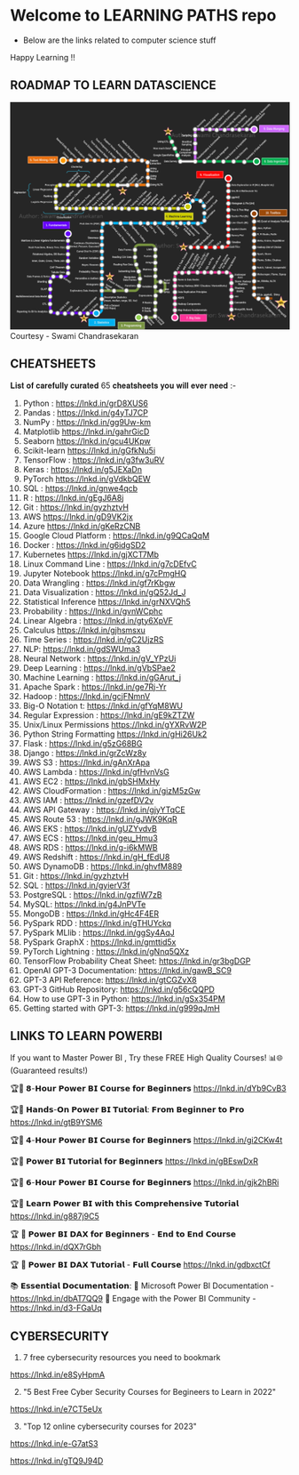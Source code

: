 # Welcome to LEARNING PATHS repo

- Below are the links related to computer science stuff

Happy Learning !!

## ROADMAP TO LEARN DATASCIENCE

![](/images/ROADMAP.png)  
Courtesy - Swami Chandrasekaran

## CHEATSHEETS

𝐋𝐢𝐬𝐭 𝐨𝐟 𝐜𝐚𝐫𝐞𝐟𝐮𝐥𝐥𝐲 𝐜𝐮𝐫𝐚𝐭𝐞𝐝 65 𝐜𝐡𝐞𝐚𝐭𝐬𝐡𝐞𝐞𝐭𝐬 𝐲𝐨𝐮 𝐰𝐢𝐥𝐥 𝐞𝐯𝐞𝐫 𝐧𝐞𝐞𝐝 :-

1.  Python : https://lnkd.in/grD8XUS6
2.  Pandas : https://lnkd.in/g4yTJ7CP
3.  NumPy : https://lnkd.in/gg9Uw-km
4.   Matplotlib https://lnkd.in/gahrGicD
5.  Seaborn https://lnkd.in/gcu4UKpw
6.  Scikit-learn https://lnkd.in/gGfkNu5i
7.  TensorFlow : https://lnkd.in/g3fw3uRV
8.  Keras : https://lnkd.in/g5JEXaDn
9.  PyTorch https://lnkd.in/gVdkbQEW
10.  SQL : https://lnkd.in/gnwe4qcb
11. R : https://lnkd.in/gEgJ6A8j
12.  Git : https://lnkd.in/gyzhztvH
13. AWS https://lnkd.in/gD9VK2jx
14. Azure https://lnkd.in/gKeRzCNB
15.  Google Cloud Platform : https://lnkd.in/g9QCaQqM
16.  Docker : https://lnkd.in/g6idgSD2
17.  Kubernetes https://lnkd.in/gjXCT7Mb
18. Linux Command Line : https://lnkd.in/g7cDEfvC
19.  Jupyter Notebook https://lnkd.in/g7cPmgHQ
20.  Data Wrangling : https://lnkd.in/gf7rKbgw
21.  Data Visualization : https://lnkd.in/gQ52Jd_J
22.  Statistical Inference https://lnkd.in/grNXVQh5
23. Probability : https://lnkd.in/gvnWCphc
24. Linear Algebra : https://lnkd.in/gty6XpVF
25.  Calculus https://lnkd.in/gjhsmsxu
26. Time Series : https://lnkd.in/gC2UjzRS
27. NLP: https://lnkd.in/gdSWUma3
28.  Neural Network : https://lnkd.in/gV_YPzUi
29. Deep Learning : https://lnkd.in/gVbSPae2
30.  Machine Learning : https://lnkd.in/gGArut_j
31.  Apache Spark : https://lnkd.in/ge7Rj-Yr
32. Hadoop : https://lnkd.in/gcjFNmnV
33. Big-O Notation t: https://lnkd.in/gfYqM8WU
34.  Regular Expression : https://lnkd.in/gE9kZTZW
35.  Unix/Linux Permissions https://lnkd.in/gYXRvW2P
36.  Python String Formatting https://lnkd.in/gHi26Uk2
37.  Flask : https://lnkd.in/g5zG68BG
38.  Django : https://lnkd.in/grZcWz8y
39.  AWS S3 : https://lnkd.in/gAnXrApa
40.  AWS Lambda : https://lnkd.in/gfHvnVsG
41.  AWS EC2 : https://lnkd.in/gbSHMxHy
42.  AWS CloudFormation : https://lnkd.in/gizM5zGw
43.  AWS IAM : https://lnkd.in/gzefDV2v
44.  AWS API Gateway : https://lnkd.in/gjyYTqCE
45.  AWS Route 53 : https://lnkd.in/gJWK9KqR
46.  AWS EKS : https://lnkd.in/gUZYvdvB
47.  AWS ECS : https://lnkd.in/geu_Hmu3
48. AWS RDS : https://lnkd.in/g-i6kMWB
49.  AWS Redshift : https://lnkd.in/gH_fEdU8
50.  AWS DynamoDB : https://lnkd.in/ghvfM889
51. Git : https://lnkd.in/gyzhztvH
52.  SQL : https://lnkd.in/gyierV3f
53.   PostgreSQL : https://lnkd.in/gzfiW7zB
54.  MySQL: https://lnkd.in/g4JnPVTe
55.  MongoDB : https://lnkd.in/gHc4F4ER
56.  PySpark RDD : https://lnkd.in/gTHUYckq
57.  PySpark MLlib : https://lnkd.in/ggSy4AqJ
58.  PySpark GraphX : https://lnkd.in/gmttid5x
59.  PyTorch Lightning : https://lnkd.in/gNnq5QXz
60.   TensorFlow Probability Cheat Sheet: https://lnkd.in/gr3bgDGP
61. OpenAI GPT-3 Documentation: https://lnkd.in/gawB_SC9
62. GPT-3 API Reference: https://lnkd.in/gtCGZvX8
63. GPT-3 GitHub Repository: https://lnkd.in/g56cQQPD
64. How to use GPT-3 in Python: https://lnkd.in/gSx354PM
65. Getting started with GPT-3: https://lnkd.in/g999qJmH

## LINKS TO LEARN POWERBI

If you want to Master Power BI , Try these FREE High Quality Courses! 📊🌐(Guaranteed results!)

🏆🔗 𝟴-𝗛𝗼𝘂𝗿 𝗣𝗼𝘄𝗲𝗿 𝗕𝗜 𝗖𝗼𝘂𝗿𝘀𝗲 𝗳𝗼𝗿 𝗕𝗲𝗴𝗶𝗻𝗻𝗲𝗿𝘀
https://lnkd.in/dYb9CvB3

🏆🔗 𝗛𝗮𝗻𝗱𝘀-𝗢𝗻 𝗣𝗼𝘄𝗲𝗿 𝗕𝗜 𝗧𝘂𝘁𝗼𝗿𝗶𝗮𝗹: 𝗙𝗿𝗼𝗺 𝗕𝗲𝗴𝗶𝗻𝗻𝗲𝗿 𝘁𝗼 𝗣𝗿𝗼
https://lnkd.in/gtB9YSM6

🏆🔗 𝟰-𝗛𝗼𝘂𝗿 𝗣𝗼𝘄𝗲𝗿 𝗕𝗜 𝗖𝗼𝘂𝗿𝘀𝗲 𝗳𝗼𝗿 𝗕𝗲𝗴𝗶𝗻𝗻𝗲𝗿𝘀
https://lnkd.in/gi2CKw4t

🏆🔗 𝗣𝗼𝘄𝗲𝗿 𝗕𝗜 𝗧𝘂𝘁𝗼𝗿𝗶𝗮𝗹 𝗳𝗼𝗿 𝗕𝗲𝗴𝗶𝗻𝗻𝗲𝗿𝘀
https://lnkd.in/gBEswDxR

🏆🔗 𝟲-𝗛𝗼𝘂𝗿 𝗣𝗼𝘄𝗲𝗿 𝗕𝗜 𝗖𝗼𝘂𝗿𝘀𝗲 𝗳𝗼𝗿 𝗕𝗲𝗴𝗶𝗻𝗻𝗲𝗿𝘀
https://lnkd.in/gjk2hBRi

🏆🔗 𝗟𝗲𝗮𝗿𝗻 𝗣𝗼𝘄𝗲𝗿 𝗕𝗜 𝘄𝗶𝘁𝗵 𝘁𝗵𝗶𝘀 𝗖𝗼𝗺𝗽𝗿𝗲𝗵𝗲𝗻𝘀𝗶𝘃𝗲 𝗧𝘂𝘁𝗼𝗿𝗶𝗮𝗹
https://lnkd.in/g887j9C5

🏆 🔗 𝗣𝗼𝘄𝗲𝗿 𝗕𝗜 𝗗𝗔𝗫 𝗳𝗼𝗿 𝗕𝗲𝗴𝗶𝗻𝗻𝗲𝗿𝘀 - 𝗘𝗻𝗱 𝘁𝗼 𝗘𝗻𝗱 𝗖𝗼𝘂𝗿𝘀𝗲
https://lnkd.in/dQX7rGbh

🏆 🔗 𝗣𝗼𝘄𝗲𝗿 𝗕𝗜 𝗗𝗔𝗫 𝗧𝘂𝘁𝗼𝗿𝗶𝗮𝗹 - 𝗙𝘂𝗹𝗹 𝗖𝗼𝘂𝗿𝘀𝗲
https://lnkd.in/gdbxctCf

📚 𝗘𝘀𝘀𝗲𝗻𝘁𝗶𝗮𝗹 𝗗𝗼𝗰𝘂𝗺𝗲𝗻𝘁𝗮𝘁𝗶𝗼𝗻:
📘 Microsoft Power BI Documentation - https://lnkd.in/dbAT7QQ9
📘 Engage with the Power BI Community - https://lnkd.in/d3-FGaUq


## CYBERSECURITY

1) 7 free cybersecurity resources you need to bookmark 

https://lnkd.in/e8SyHpmA

2) "5 Best Free Cyber Security Courses for Begineers to Learn in 2022"

https://lnkd.in/e7CT5eUx

3) "Top 12 online cybersecurity courses for 2023"

https://lnkd.in/e-G7atS3

https://lnkd.in/gTQ9J94D
